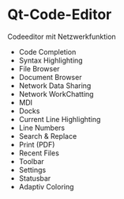 Qt-Code-Editor
==============

Codeeditor mit Netzwerkfunktion

  * Code Completion
  * Syntax Highlighting
  * File Browser
  * Document Browser
  * Network Data Sharing
  * Network WorkChatting
  * MDI
  * Docks
  * Current Line Highlighting
  * Line Numbers
  * Search & Replace
  * Print (PDF)
  * Recent Files
  * Toolbar
  * Settings
  * Statusbar
  * Adaptiv Coloring

